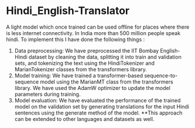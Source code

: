 # Hindi_English-Translator

A light model which once trained can be used offline for places where there is less internet
connectivity. In India more than 500 million people speak hindi.
To implement this I have done the following things :
1. Data preprocessing: We have preprocessed the IIT Bombay English-Hindi dataset
by cleaning the data, splitting it into train and validation sets, and tokenizing the text
using the HindiTokenizer and MarianTokenizer classes from the transformers
library.
2. Model training: We have trained a transformer-based sequence-to-sequence model
using the MarianMT class from the transformers library. We have used the AdamW
optimizer to update the model parameters during training.
3. Model evaluation: We have evaluated the performance of the trained model on the
validation set by generating translations for the input Hindi sentences using the
generate method of the model.
**This approach can be extended to other languages and datasets as well.
